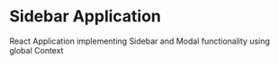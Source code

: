 # Sidebar Application

React Application implementing Sidebar and Modal functionality using global Context
